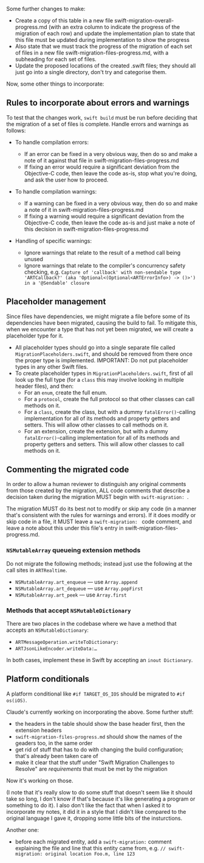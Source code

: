 Some further changes to make:

- Create a copy of this table in a new file swift-migration-overall-progress.md (with an extra column to indicate the progress of the migration of each row) and update the implementation plan to state that this file must be updated during implementation to show the progress
- Also state that we must track the progress of the migration of each set of files in a new file swift-migration-files-progress.md, with a subheading for each set of files.
- Update the proposed locations of the created .swift files; they should all just go into a single directory, don't try and categorise them.

Now, some other things to incorporate:

## Rules to incorporate about errors and warnings

To test that the changes work, `swift build` must be run before deciding that the migration of a set of files is complete. Handle errors and warnings as follows:

- To handle compilation errors:
	- If an error can be fixed in a very obvious way, then do so and make a note of it against that file in swift-migration-files-progress.md
	- If fixing an error would require a significant deviation from the Objective-C code, then leave the code as-is, stop what you're doing, and ask the user how to proceed.
- To handle compilation warnings:
	- If a warning can be fixed in a very obvious way, then do so and make a note of it in swift-migration-files-progress.md
	- If fixing a warning would require a significant deviation from the Objective-C code, then leave the code as-is and just make a note of this decision in swift-migration-files-progress.md

- Handling of specific warnings:
	- Ignore warnings that relate to the result of a method call being unused 
	- Ignore warnings that relate to the compiler's concurrency safety checking, e.g. `Capture of 'callback' with non-sendable type 'ARTCallback?' (aka 'Optional<(Optional<ARTErrorInfo>) -> ()>') in a '@Sendable' closure`

## Placeholder management

Since files have dependencies, we might migrate a file before some of its dependencies have been migrated, causing the build to fail. To mitigate this, when we encounter a type that has not yet been migrated, we will create a placeholder type for it.

- All placeholder types should go into a single separate file called `MigrationPlaceholders.swift`, and should be removed from there once the proper type is implemented. IMPORTANT: Do not put placeholder types in any other Swift files.
- To create placeholder types in `MigrationPlaceholders.swift`, first of all look up the full type (for a `class` this may involve looking in multiple header files), and then:
	- For an `enum`, create the full enum.
	- For a `protocol`, create the full protocol so that other classes can call methods on it.
	- For a `class`, create the class, but with a dummy `fatalError()`-calling implementation for all of its methods and property getters and setters. This will allow other classes to call methods on it.
	- For an extension, create the extension, but with a dummy `fatalError()`-calling implementation for all of its methods and property getters and setters. This will allow other classes to call methods on it.

## Commenting the migrated code

In order to allow a human reviewer to distinguish any original comments from those created by the migration, ALL code comments that describe a decision taken during the migration MUST begin with ``swift-migration: ``.

The migration MUST do its best not to modify or skip any code (in a manner that's consistent with the rules for warnings and errors). If it does modify or skip code in a file, it MUST leave a `swift-migration: ` code comment, and leave a note about this under this file's entry in swift-migration-files-progress.md.

### `NSMutableArray` queueing extension methods

Do not migrate the following methods; instead just use the following at the call sites in `ARTRealtime`.

- `NSMutableArray.art_enqueue` — use `Array.append`
- `NSMutableArray.art_dequeue` — use `Array.popFirst`
- `NSMutableArray.art_peek` — use `Array.first`

### Methods that accept `NSMutableDictionary`

There are two places in the codebase where we have a method that accepts an `NSMutableDictionary`:

- `ARTMessageOperation.writeToDictionary:`
- `ARTJsonLikeEncoder.writeData:…`

In both cases, implement these in Swift by accepting an `inout Dictionary`.

## Platform conditionals

A platform conditional like `#if TARGET_OS_IOS` should be migrated to `#if os(iOS)`.

Claude's currently working on incorporating the above. Some further stuff:

- the headers in the table should show the base header first, then the extension headers
- `swift-migration-files-progress.md` should show the names of the geaders too, in the same order
- get rid of stuff that has to do with changing the build configuration; that's already been taken care of
- make it clear that the stuff under "Swift Migration Challenges to Resolve" are _requirements_ that must be met by the migration

Now it's working on those.

(I note that it's really slow to do some stuff that doesn't seem like it should take so long, I don't know if that's because it's like generating a program or something to do it). I also don't like the fact that when I asked it to incorporate my notes, it did it in a style that I didn't like compared to the original language I gave it, dropping some little bits of the insturctions.

Another one:

- before each migrated entity, add a `swift-migration:` comment explaining the file and line that this entity came from, e.g. `// swift-migration: original location Foo.m, line 123`
